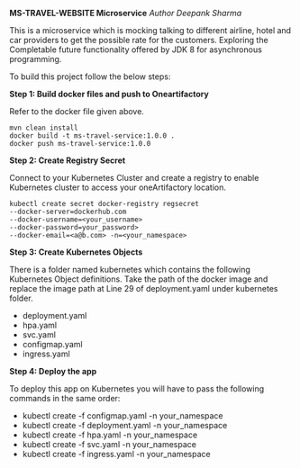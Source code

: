 **MS-TRAVEL-WEBSITE Microservice**
*Author Deepank Sharma*

This is a microservice which is mocking talking to different airline, hotel and car providers to get the possible rate for the customers. Exploring the Completable future functionality offered by JDK 8 for asynchronous programming.

To build this project follow the below steps:

**Step 1: Build docker files and push to Oneartifactory**

Refer to the docker file given above.
```
mvn clean install
docker build -t ms-travel-service:1.0.0 .
docker push ms-travel-service:1.0.0
```

**Step 2:  Create Registry Secret**

Connect to your Kubernetes Cluster and create a registry to enable Kubernetes cluster to access your oneArtifactory location.

```
kubectl create secret docker-registry regsecret  
--docker-server=dockerhub.com  
--docker-username=<your_username>
--docker-password=your_password>  
--docker-email=<a@b.com> -n=<your_namespace>   
```

**Step 3: Create Kubernetes Objects**

There is a folder named kubernetes which contains the following Kubernetes Object definitions.
Take the path of the docker image and replace the image path at Line 29 of deployment.yaml under kubernetes folder.
- deployment.yaml
- hpa.yaml
- svc.yaml
- configmap.yaml
- ingress.yaml

**Step 4: Deploy the app**

To deploy this app on Kubernetes you will have to pass the following commands in the same order:
- kubectl create -f configmap.yaml -n your_namespace
- kubectl create -f deployment.yaml -n your_namespace
- kubectl create -f hpa.yaml -n your_namespace
- kubectl create -f svc.yaml -n your_namespace
- kubectl create -f ingress.yaml -n your_namespace





